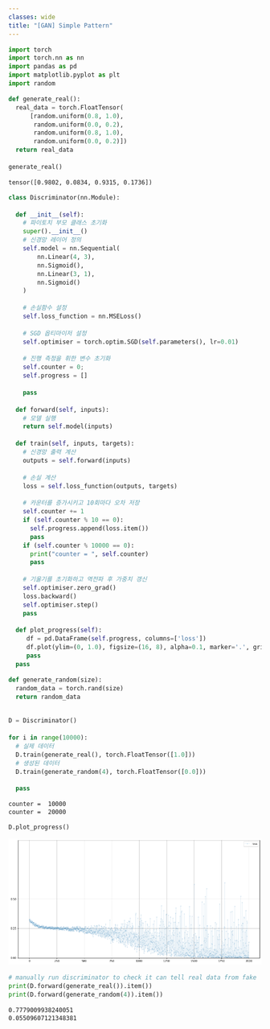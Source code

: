 ```yaml
---
classes: wide
title: "[GAN] Simple Pattern"
---
```


```python
import torch
import torch.nn as nn
import pandas as pd
import matplotlib.pyplot as plt
import random
```


```python
def generate_real():
  real_data = torch.FloatTensor(
      [random.uniform(0.8, 1.0),
       random.uniform(0.0, 0.2),
       random.uniform(0.8, 1.0),
       random.uniform(0.0, 0.2)])
  return real_data

generate_real()
```




    tensor([0.9802, 0.0834, 0.9315, 0.1736])




```python
class Discriminator(nn.Module):

  def __init__(self):
    # 파이토치 부모 클래스 초기화
    super().__init__()
    # 신경망 레이어 정의
    self.model = nn.Sequential(
        nn.Linear(4, 3),
        nn.Sigmoid(),
        nn.Linear(3, 1),
        nn.Sigmoid()
    )

    # 손실함수 설정
    self.loss_function = nn.MSELoss()

    # SGD 옵티마이저 설정
    self.optimiser = torch.optim.SGD(self.parameters(), lr=0.01)

    # 진행 측정을 휘한 변수 초기화
    self.counter = 0;
    self.progress = []

    pass

  def forward(self, inputs):
    # 모델 실행
    return self.model(inputs)

  def train(self, inputs, targets):
    # 신경망 출력 계산
    outputs = self.forward(inputs)

    # 손실 계산
    loss = self.loss_function(outputs, targets)

    # 카운터를 증가시키고 10회마다 오차 저장
    self.counter += 1
    if (self.counter % 10 == 0):
      self.progress.append(loss.item())
      pass
    if (self.counter % 10000 == 0):
      print("counter = ", self.counter)
      pass

    # 기울기를 초기화하고 역전파 후 가중치 갱신
    self.optimiser.zero_grad()
    loss.backward()
    self.optimiser.step()
    pass

  def plot_progress(self):
     df = pd.DataFrame(self.progress, columns=['loss'])
     df.plot(ylim=(0, 1.0), figsize=(16, 8), alpha=0.1, marker='.', grid=True, yticks=(0, 0.25, 0.5))
     pass
  pass


```


```python
def generate_random(size):
  random_data = torch.rand(size)
  return random_data
  
```


```python
D = Discriminator()

for i in range(10000):
  # 실제 데이터
  D.train(generate_real(), torch.FloatTensor([1.0]))
  # 생성된 데이터
  D.train(generate_random(4), torch.FloatTensor([0.0]))

  pass
```

    counter =  10000
    counter =  20000



```python
D.plot_progress()
```


![png](../assets/images/06_gan_simple_pattern_files/06_gan_simple_pattern_5_0.png)



```python
# manually run discriminator to check it can tell real data from fake
print(D.forward(generate_real()).item())
print(D.forward(generate_random(4)).item())
```

    0.7779009938240051
    0.05509607121348381



```python

```
